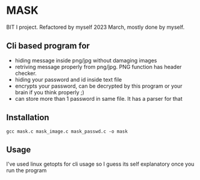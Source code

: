 # MASK
BIT I project. Refactored by myself 2023 March, mostly done by myself.

## Cli based program for
- hiding message inside png/jpg without damaging images
- retriving message properly from png/jpg. PNG function has header checker.
- hiding your password and id inside text file
- encrypts your password, can be decrypted by this program or your brain if you think properly ;)
- can store more than 1 password in same file. It has a parser for that

## Installation
` gcc mask.c mask_image.c mask_passwd.c -o mask `

## Usage
I've used linux getopts for cli usage so I guess its self explanatory once you run the program
